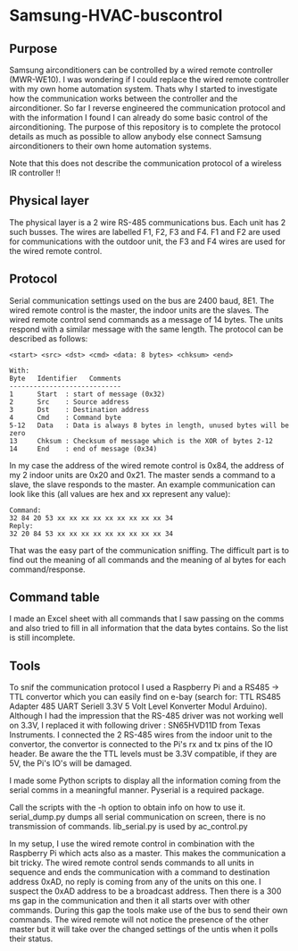 # Samsung-HVAC-buscontrol
## Purpose
Samsung airconditioners can be controlled by a wired remote controller (MWR-WE10). I was wondering if I could replace the wired remote controller with my own home automation system. Thats why I started to investigate how the communication works between the controller and the airconditioner.
So far I reverse engineered the communication protocol and with the information I found I can already do some basic control of the airconditioning. The purpose of this repository is to complete the protocol details as much as possible to allow anybody else connect Samsung airconditioners to their own home automation systems.

Note that this does not describe the communication protocol of a wireless IR controller !!

## Physical layer
The physical layer is a 2 wire RS-485 communications bus. Each unit has 2 such busses. The wires are labelled F1, F2, F3 and F4. F1 and F2 are used for communications with the outdoor unit, the F3 and F4 wires are used for the wired remote control.

## Protocol
Serial communication settings used on the bus are 2400 baud, 8E1. The wired remote control is the master, the indoor units are the slaves. The wired remote control send commands as a message of 14 bytes. The units respond with a similar message with the same length.
The protocol can be described as follows:

```
<start> <src> <dst> <cmd> <data: 8 bytes> <chksum> <end>

With:
Byte   Identifier   Comments
----------------------------
1      Start  : start of message (0x32)
2      Src    : Source address
3      Dst    : Destination address
4      Cmd    : Command byte
5-12   Data   : Data is always 8 bytes in length, unused bytes will be zero
13     Chksum : Checksum of message which is the XOR of bytes 2-12
14     End    : end of message (0x34)
```

In my case the address of the wired remote control is 0x84, the address of my 2 indoor units are 0x20 and 0x21.
The master sends a command to a slave, the slave responds to the master.
An example communication can look like this (all values are hex and xx represent any value):

```
Command:
32 84 20 53 xx xx xx xx xx xx xx xx xx 34
Reply:
32 20 84 53 xx xx xx xx xx xx xx xx xx 34
```

That was the easy part of the communication sniffing. The difficult part is to find out the meaning of all commands and the meaning of al bytes for each command/response.

## Command table
I made an Excel sheet with all commands that I saw passing on the comms and also tried to fill in all information that the data bytes contains. So the list is still incomplete.

## Tools
To snif the communication protocol I used a Raspberry Pi and a RS485 -> TTL convertor which you can easily find on e-bay (search for: TTL RS485 Adapter 485 UART Seriell 3.3V 5 Volt Level Konverter Modul Arduino). Although I had the impression that the RS-485 driver was not working well on 3.3V, I replaced it with following driver : SN65HVD11D from Texas Instruments. I connected the 2 RS-485 wires from the indoor unit to the convertor, the convertor is connected to the Pi's rx and tx pins of the IO header. Be aware the the TTL levels must be 3.3V compatible, if they are 5V, the Pi's IO's will be damaged.

I made some Python scripts to display all the information coming from the serial comms in a meaningful manner.
Pyserial is a required package.

Call the scripts with the -h option to obtain info on how to use it.
serial_dump.py dumps all serial communication on screen, there is no transmission of commands.
lib_serial.py is used by ac_control.py 

In my setup, I use the wired remote control in combination with the Raspberry Pi which acts also as a master. This makes the communication a bit tricky. The wired remote control sends commands to all units in sequence and ends the communication with a command to destination address 0xAD, no reply is coming from any of the units on this one. I suspect the 0xAD address to be a broadcast address. Then there is a 300 ms gap in the communication and then it all starts over with other commands. During this gap the tools make use of the bus to send their own commands. The wired remote will not notice the presence of the other master but it will take over the changed settings of the untis when it polls their status.
